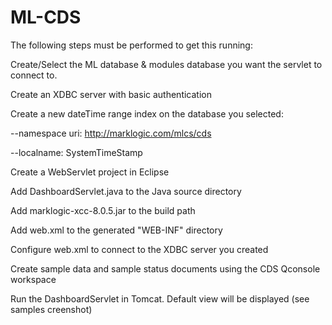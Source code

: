 # ML-CDS

The following steps must be performed to get this running:

Create/Select the ML database & modules database you want the servlet to connect to.

Create an XDBC server with basic authentication

Create a new dateTime range index on the database you selected:

--namespace uri:  http://marklogic.com/mlcs/cds

--localname: SystemTimeStamp

Create a WebServlet project in Eclipse

Add DashboardServlet.java to the Java source directory

Add marklogic-xcc-8.0.5.jar to the build path

Add web.xml to the generated "WEB-INF" directory

Configure web.xml to connect to the XDBC server you created

Create sample data and sample status documents using the CDS Qconsole workspace

Run the DashboardServlet in Tomcat.  Default view will be displayed (see samples creenshot) 
